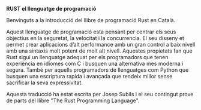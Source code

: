 **RUST el llenguatge de programació**

Benvinguts a la introducció del llibre de programació Rust en Català.

Aquest llenguatge de programació esta pensant per centrar els seus objectius en la seguretat, la velocitat i la concurrencia. El seu disseny et permet crear aplicacions d’alt performance amb un gran control a baix nivell amb una sintaxis molt potent de molt alt nivell. Aquestes propietats fan que Rust sigui un llenguatge adequat per els programadors que tenen experiència en idiomes com C i busquen una alternativa mes moderna i segura. També per aquells programadors de llenguatges com Python que busquen una escriptura rapida i avançada que rendeix millor sense sacrificar la seva expressivitat.

Aquesta traducció ha estat escrita per Josep Subils i el seu contingut prove de parts del llibre "The Rust Programming Language".

